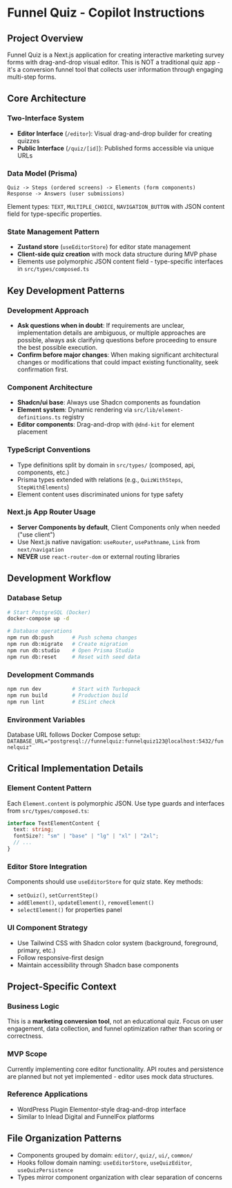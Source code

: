 # Funnel Quiz - Copilot Instructions

## Project Overview

Funnel Quiz is a Next.js application for creating interactive marketing survey forms with drag-and-drop visual editor. This is NOT a traditional quiz app - it's a conversion funnel tool that collects user information through engaging multi-step forms.

## Core Architecture

### Two-Interface System

- **Editor Interface** (`/editor`): Visual drag-and-drop builder for creating quizzes
- **Public Interface** (`/quiz/[id]`): Published forms accessible via unique URLs

### Data Model (Prisma)

```
Quiz -> Steps (ordered screens) -> Elements (form components)
Response -> Answers (user submissions)
```

Element types: `TEXT`, `MULTIPLE_CHOICE`, `NAVIGATION_BUTTON` with JSON content field for type-specific properties.

### State Management Pattern

- **Zustand store** (`useEditorStore`) for editor state management
- **Client-side quiz creation** with mock data structure during MVP phase
- Elements use polymorphic JSON content field - type-specific interfaces in `src/types/composed.ts`

## Key Development Patterns

### Development Approach

- **Ask questions when in doubt**: If requirements are unclear, implementation details are ambiguous, or multiple approaches are possible, always ask clarifying questions before proceeding to ensure the best possible execution.
- **Confirm before major changes**: When making significant architectural changes or modifications that could impact existing functionality, seek confirmation first.

### Component Architecture

- **Shadcn/ui base**: Always use Shadcn components as foundation
- **Element system**: Dynamic rendering via `src/lib/element-definitions.ts` registry
- **Editor components**: Drag-and-drop with `@dnd-kit` for element placement

### TypeScript Conventions

- Type definitions split by domain in `src/types/` (composed, api, components, etc.)
- Prisma types extended with relations (e.g., `QuizWithSteps`, `StepWithElements`)
- Element content uses discriminated unions for type safety

### Next.js App Router Usage

- **Server Components by default**, Client Components only when needed ("use client")
- Use Next.js native navigation: `useRouter`, `usePathname`, `Link` from `next/navigation`
- **NEVER** use `react-router-dom` or external routing libraries

## Development Workflow

### Database Setup

```bash
# Start PostgreSQL (Docker)
docker-compose up -d

# Database operations
npm run db:push      # Push schema changes
npm run db:migrate   # Create migration
npm run db:studio    # Open Prisma Studio
npm run db:reset     # Reset with seed data
```

### Development Commands

```bash
npm run dev          # Start with Turbopack
npm run build        # Production build
npm run lint         # ESLint check
```

### Environment Variables

Database URL follows Docker Compose setup:
`DATABASE_URL="postgresql://funnelquiz:funnelquiz123@localhost:5432/funnelquiz"`

## Critical Implementation Details

### Element Content Pattern

Each `Element.content` is polymorphic JSON. Use type guards and interfaces from `src/types/composed.ts`:

```typescript
interface TextElementContent {
  text: string;
  fontSize?: "sm" | "base" | "lg" | "xl" | "2xl";
  // ...
}
```

### Editor Store Integration

Components should use `useEditorStore` for quiz state. Key methods:

- `setQuiz()`, `setCurrentStep()`
- `addElement()`, `updateElement()`, `removeElement()`
- `selectElement()` for properties panel

### UI Component Strategy

- Use Tailwind CSS with Shadcn color system (background, foreground, primary, etc.)
- Follow responsive-first design
- Maintain accessibility through Shadcn base components

## Project-Specific Context

### Business Logic

This is a **marketing conversion tool**, not an educational quiz. Focus on user engagement, data collection, and funnel optimization rather than scoring or correctness.

### MVP Scope

Currently implementing core editor functionality. API routes and persistence are planned but not yet implemented - editor uses mock data structures.

### Reference Applications

- WordPress Plugin Elementor-style drag-and-drop interface
- Similar to Inlead Digital and FunnelFox platforms

## File Organization Patterns

- Components grouped by domain: `editor/`, `quiz/`, `ui/`, `common/`
- Hooks follow domain naming: `useEditorStore`, `useQuizEditor`, `useQuizPersistence`
- Types mirror component organization with clear separation of concerns
